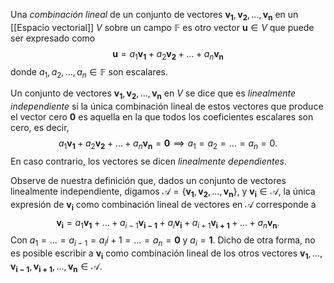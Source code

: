 Una _combinación lineal_ de un conjunto de vectores ${\mathbf{v_1}, \mathbf{v_2}, \ldots, \mathbf{v_n}}$ en un [[Espacio vectorial]] $V$ sobre un campo $\mathbb{F}$ es otro vector $\mathbf{u} \in V$ que puede ser expresado como $$\mathbf{u} = a_1\mathbf{v_1} + a_2\mathbf{v_2} + \ldots + a_n\mathbf{v_n}$$ donde $a_1, a_2, \ldots, a_n \in \mathbb{F}$ son escalares.

Un conjunto de vectores ${\mathbf{v_1}, \mathbf{v_2}, \ldots, \mathbf{v_n}}$ en $V$ se dice que es _linealmente independiente_ si la única combinación lineal de estos vectores que produce el vector cero $\mathbf{0}$ es aquella en la que todos los coeficientes escalares son cero, es decir, $$a_1\mathbf{v_1} + a_2\mathbf{v_2} + \ldots + a_n\mathbf{v_n} = \mathbf{0} \implies a_1 = a_2 = \ldots = a_n = 0.$$ En caso contrario, los vectores se dicen _linealmente dependientes_.

Observe de nuestra definición que, dados un conjunto de vectores linealmente independiente, digamos $\mathcal{A}=\{\mathbf{v_1}, \mathbf{v_2}, \ldots, \mathbf{v_n}\}$, y $\mathbf{v_i} \in \mathcal{A}$, la única expresión de $\mathbf{v_i}$ como combinación lineal de vectores en $\mathcal{A}$ corresponde a  $$\mathbf{v_i} = a_1\mathbf{v_1} + \ldots + a_{i-1}\mathbf{v_{i-1}} + a_i\mathbf{v_i} + a_{i+1}\mathbf{v_{i+1}} + \ldots + a_n\mathbf{v_n}.$$Con $a_1 = \ldots = a_{i-1} = a_i{i+1} = \ldots = a_n = \mathbf{0}$ y $a_i = \mathbf{1}$.
Dicho de otra forma, no es posible escribir a $\mathbf{v_i}$ como combinación lineal de los otros vectores $\mathbf{v_1}, \ldots, \mathbf{v_{i-1}}, \mathbf{v_{i+1}}, \ldots, \mathbf{v_n} \in \mathcal{A}.$